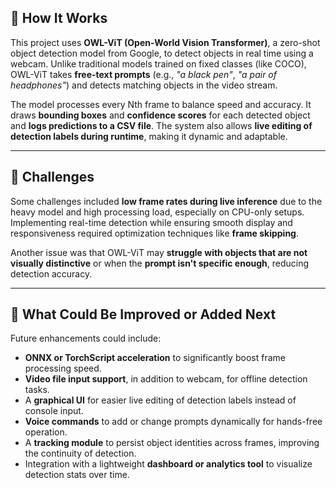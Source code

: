 ## 🧠 How It Works

This project uses **OWL-ViT (Open-World Vision Transformer)**, a zero-shot object detection model from Google, to detect objects in real time using a webcam. Unlike traditional models trained on fixed classes (like COCO), OWL-ViT takes **free-text prompts** (e.g., *"a black pen"*, *"a pair of headphones"*) and detects matching objects in the video stream. 

The model processes every Nth frame to balance speed and accuracy. It draws **bounding boxes** and **confidence scores** for each detected object and **logs predictions to a CSV file**. The system also allows **live editing of detection labels during runtime**, making it dynamic and adaptable.

---

## 🚧 Challenges

Some challenges included **low frame rates during live inference** due to the heavy model and high processing load, especially on CPU-only setups. Implementing real-time detection while ensuring smooth display and responsiveness required optimization techniques like **frame skipping**.

Another issue was that OWL-ViT may **struggle with objects that are not visually distinctive** or when the **prompt isn't specific enough**, reducing detection accuracy.

---

## 🔧 What Could Be Improved or Added Next

Future enhancements could include:

- **ONNX or TorchScript acceleration** to significantly boost frame processing speed.
- **Video file input support**, in addition to webcam, for offline detection tasks.
- A **graphical UI** for easier live editing of detection labels instead of console input.
- **Voice commands** to add or change prompts dynamically for hands-free operation.
- A **tracking module** to persist object identities across frames, improving the continuity of detection.
- Integration with a lightweight **dashboard or analytics tool** to visualize detection stats over time.
